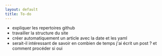 ```yaml
---
layout: default
title: To-do
---
```


* expliquer les repertoires github
* travailler la structure du site
* créer automatiquement un article avec la date et les yaml
* serait-il intéressant de savoir en combien de temps j'ai écrit un
  post ? et comment procéder si oui
